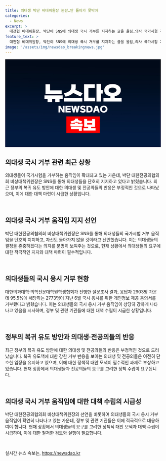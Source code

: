 ```yaml
---
title: 의대생 박단 비대위원장 논란…안 돌아가 못박아
categories:
  - News
excerpt: >
  대전협 비대위원장, 박단이 SNS에 의대생 국시 거부를 지지하는 글을 올림,의사 국가시험 거부, 단호한 요구 박단은 의대생들의 결정을 지지하고 자신도 돌아가지 않을 것이라고 밝혔음. 정부의 복귀 유도 방안에도 의대생 95.5%가 국시 응시 거부 밝히며, 전공의·의대생 단체는 복귀 거부 입장을 고수하고 정부에 정책 변경을 요구 중임.
feature_text: >
  대전협 비대위원장, 박단이 SNS에 의대생 국시 거부를 지지하는 글을 올림,의사 국가시험 거부, 단호한 요구 박단은 의대생들의 결정을 지지하고 자신도 돌아가지 않을 것이라고 밝혔음. 정부의 복귀 유도 방안에도 의대생 95.5%가 국시 응시 거부 밝히며, 전공의·의대생 단체는 복귀 거부 입장을 고수하고 정부에 정책 변경을 요구 중임.
image: '/assets/img/newsdao_breakingnews.jpg'
---
```


<p><img src="/assets/img/newsdao_breakingnews.jpg" alt="implanttips 속보" /></p>

<h2 data-ke-size="size26">의대생 국시 거부 관련 최근 상황</h2>

<p>의대생들이 국가시험을 거부하는 움직임이 확대되고 있는 가운데, 박단 대한전공의협의회 비상대책위원장은 SNS를 통해 의대생들을 단호히 지지하고 있다고 밝혔습니다. 최근 정부의 복귀 유도 방안에 대한 의대생 및 전공의들의 반응은 부정적인 것으로 나타났으며, 이에 대한 대책 마련이 시급한 상황입니다.</p>

<p data-ke-size="size16">&nbsp;</p>

<h2 data-ke-size="size26">의대생 국시 거부 움직임 지지 선언</h2>

<p>박단 대한전공의협의회 비상대책위원장은 SNS를 통해 의대생들의 국가시험 거부 움직임을 단호히 지지하고, 자신도 돌아가지 않을 것이라고 선언했습니다. 이는 의대생들의 결정을 존중하겠다는 의지를 분명히 보여주는 것으로, 현재 상황에서 의대생들의 요구에 대한 적극적인 지지와 대책 마련이 필수적입니다.</p>

<p data-ke-size="size16">&nbsp;</p>

<h2 data-ke-size="size26">의대생들의 국시 응시 거부 현황</h2>

<p>대한의과대학·의학전문대학원학생협회가 진행한 설문조사 결과, 응답자 2903명 가운데 95.5%에 해당하는 2773명이 지난 6월 국시 응시를 위한 개인정보 제공 동의서를 거부했다고 밝혔습니다. 이는 의대생들의 국시 응시 거부 움직임이 상당히 강하게 나타나고 있음을 시사하며, 정부 및 관련 기관들에 대한 대책 수립이 시급한 상황입니다.</p>

<p data-ke-size="size16">&nbsp;</p>

<h2 data-ke-size="size26">정부의 복귀 유도 방안과 의대생·전공의들의 반응</h2>

<p>최근 정부의 복귀 유도 방안에 대한 의대생 및 전공의들의 반응은 부정적인 것으로 드러났습니다. 복귀 유도책에 대한 강한 거부 반응을 보이는 의대생 및 전공의들은 여전히 단호한 입장을 유지하고 있으며, 이에 대한 정책적 대안 모색이 필수적인 과제로 부상하고 있습니다. 현재 상황에서 의대생들과 전공의들의 요구를 고려한 정책 수립이 요구됩니다.</p>

<p data-ke-size="size16">&nbsp;</p>

<h2 data-ke-size="size26">의대생 국시 거부 움직임에 대한 대책 수립의 시급성</h2>

<p>박단 대한전공의협의회 비상대책위원장의 선언을 비롯하여 의대생들의 국시 응시 거부 움직임이 확연히 나타나고 있는 가운데, 정부 및 관련 기관들은 이에 적극적으로 대응하여야 합니다. 현재 상황에서 의대생들의 요구를 고려한 정책적 대안 모색과 대책 수립이 시급하며, 이에 대한 철저한 검토와 실행이 필요합니다.</p>

<p data-ke-size="size16">&nbsp;</p>
실시간 뉴스 속보는, <a href="https://newsdao.kr" rel="dofollow">https://newsdao.kr</a>


